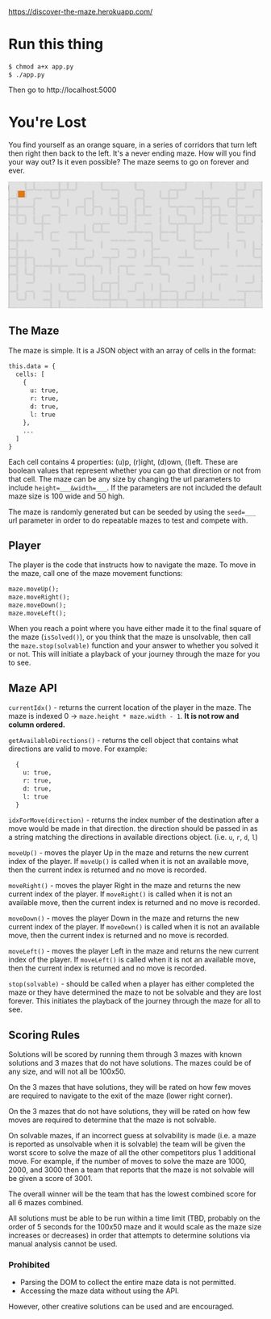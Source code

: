 https://discover-the-maze.herokuapp.com/

# Run this thing

```
$ chmod a+x app.py
$ ./app.py
```
Then go to http://localhost:5000

# You're Lost
You find yourself as an orange square, in a series of corridors that turn left then right then back to the left. It's a never ending maze. How will you find your way out? Is it even possible? The maze seems to go on forever and ever.

![maze](maze.gif)

## The Maze
The maze is simple. It is a JSON object with an array of cells in the format:

```
this.data = {
  cells: [
    {
      u: true,
      r: true,
      d: true,
      l: true
    },
    ...
  ]
}
```

Each cell contains 4 properties: (u)p, (r)ight, (d)own, (l)eft. These are boolean values that represent whether you can go that direction or not from that cell. The maze can be any size by changing the url parameters to include `height=___&width=___`. If the parameters are not included the default maze size is 100 wide and 50 high.

The maze is randomly generated but can be seeded by using the `seed=___` url parameter in order to do repeatable mazes to test and compete with.

## Player
The player is the code that instructs how to navigate the maze. To move in the maze, call one of the maze movement functions:

```
maze.moveUp();
maze.moveRight();
maze.moveDown();
maze.moveLeft();
```

When you reach a point where you have either made it to the final square of the maze (`isSolved()`), or you think that the maze is unsolvable, then call the `maze.stop(solvable)` function and your answer to whether you solved it or not. This will initiate a playback of your journey through the maze for you to see.

## Maze API

`currentIdx()` - returns the current location of the player in the maze. The maze is indexed 0 -> `maze.height * maze.width - 1`. **It is not row and column ordered.**

`getAvailableDirections()` - returns the cell object that contains what directions are valid to move. For example:
```
  {
    u: true,
    r: true,
    d: true,
    l: true
  }
```

`idxForMove(direction)` - returns the index number of the destination after a move would be made in that direction. the direction should be passed in as a string matching the directions in available directions object. (i.e. `u`, `r`, `d`, `l`)

`moveUp()` - moves the player Up in the maze and returns the new current index of the player. If `moveUp()` is called when it is not an available move, then the current index is returned and no move is recorded.

`moveRight()` - moves the player Right in the maze and returns the new current index of the player. If `moveRight()` is called when it is not an available move, then the current index is returned and no move is recorded.

`moveDown()` - moves the player Down in the maze and returns the new current index of the player. If `moveDown()` is called when it is not an available move, then the current index is returned and no move is recorded.

`moveLeft()` - moves the player Left in the maze and returns the new current index of the player. If `moveLeft()` is called when it is not an available move, then the current index is returned and no move is recorded.

`stop(solvable)` - should be called when a player has either completed the maze or they have determined the maze to not be solvable and they are lost forever. This initiates the playback of the journey through the maze for all to see.

## Scoring Rules

Solutions will be scored by running them through 3 mazes with known solutions and 3 mazes that do not have solutions. The mazes could be of any size, and will not all be 100x50.

On the 3 mazes that have solutions, they will be rated on how few moves are required to navigate to the exit of the maze (lower right corner).

On the 3 mazes that do not have solutions, they will be rated on how few moves are required to determine that the maze is not solvable.

On solvable mazes, if an incorrect guess at solvability is made (i.e. a maze is reported as unsolvable when it is solvable) the team will be given the worst score to solve the maze of all the other competitors plus 1 additional move. For example, if the number of moves to solve the maze are 1000, 2000, and 3000 then a team that reports that the maze is not solvable will be given a score of 3001.

The overall winner will be the team that has the lowest combined score for all 6 mazes combined.

All solutions must be able to be run within a time limit (TBD, probably on the order of 5 seconds for the 100x50 maze and it would scale as the maze size increases or decreases) in order that attempts to determine solutions via manual analysis cannot be used.

### Prohibited
* Parsing the DOM to collect the entire maze data is not permitted.
* Accessing the maze data without using the API.

However, other creative solutions can be used and are encouraged.
